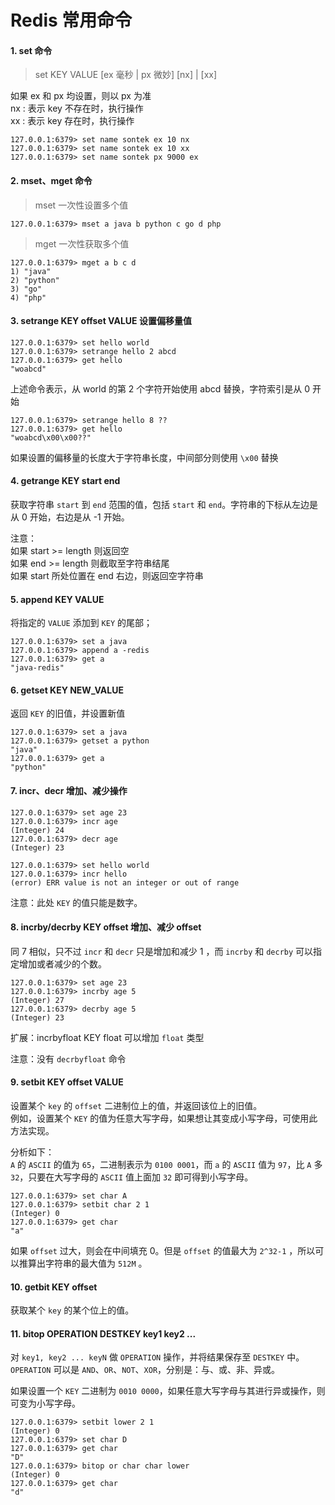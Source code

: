 # Redis 常用命令

#### 1. set 命令

> set KEY VALUE [ex 毫秒 | px 微妙] [nx] | [xx]

如果 ex 和 px 均设置，则以 px 为准  
nx : 表示 key 不存在时，执行操作  
xx : 表示 key 存在时，执行操作  

```shell
127.0.0.1:6379> set name sontek ex 10 nx
127.0.0.1:6379> set name sontek ex 10 xx
127.0.0.1:6379> set name sontek px 9000 ex
```

#### 2. mset、mget 命令

> mset 一次性设置多个值

```
127.0.0.1:6379> mset a java b python c go d php
```
> mget 一次性获取多个值

```
127.0.0.1:6379> mget a b c d 
1) "java"
2) "python"
3) "go"
4) "php"
```

#### 3. setrange KEY offset VALUE 设置偏移量值

```shell
127.0.0.1:6379> set hello world
127.0.0.1:6379> setrange hello 2 abcd
127.0.0.1:6379> get hello
"woabcd"
```

上述命令表示，从 world 的第 2 个字符开始使用 abcd 替换，字符索引是从 0 开始


```shell
127.0.0.1:6379> setrange hello 8 ??
127.0.0.1:6379> get hello
"woabcd\x00\x00??"
```

如果设置的偏移量的长度大于字符串长度，中间部分则使用 `\x00` 替换

#### 4. getrange KEY start end

获取字符串 `start` 到 `end` 范围的值，包括 `start` 和 `end`。字符串的下标从左边是从 0 开始，右边是从 -1 开始。

注意：  
如果 start >= length 则返回空  
如果 end >= length  则截取至字符串结尾  
如果 start 所处位置在 end 右边，则返回空字符串  

#### 5. append KEY VALUE

将指定的 `VALUE`  添加到 `KEY` 的尾部；

```shell
127.0.0.1:6379> set a java
127.0.0.1:6379> append a -redis
127.0.0.1:6379> get a
"java-redis"
```

#### 6. getset KEY NEW_VALUE

返回 `KEY` 的旧值，并设置新值 

```shell
127.0.0.1:6379> set a java
127.0.0.1:6379> getset a python
"java"
127.0.0.1:6379> get a 
"python"
```

#### 7. incr、decr 增加、减少操作

```shell
127.0.0.1:6379> set age 23
127.0.0.1:6379> incr age
(Integer) 24
127.0.0.1:6379> decr age
(Integer) 23

127.0.0.1:6379> set hello world
127.0.0.1:6379> incr hello
(error) ERR value is not an integer or out of range
```

注意：此处 `KEY` 的值只能是数字。

#### 8. incrby/decrby KEY offset 增加、减少 offset 

同 7 相似，只不过 `incr` 和 `decr` 只是增加和减少 1 ，而 `incrby` 和 `decrby` 可以指定增加或者减少的个数。

```shell
127.0.0.1:6379> set age 23
127.0.0.1:6379> incrby age 5
(Integer) 27
127.0.0.1:6379> decrby age 5
(Integer) 23
```

扩展：incrbyfloat KEY float 可以增加 `float` 类型

注意：没有 `decrbyfloat` 命令


#### 9. setbit KEY offset VALUE

设置某个 `key` 的 `offset` 二进制位上的值，并返回该位上的旧值。  
例如，设置某个 `KEY` 的值为任意大写字母，如果想让其变成小写字母，可使用此方法实现。

分析如下：  
`A` 的 `ASCII` 的值为 `65`，二进制表示为 `0100 0001`，而 `a` 的 `ASCII` 值为 `97`，比 `A` 多 `32`，只要在大写字母的 `ASCII` 值上面加 `32` 即可得到小写字母。

```shell
127.0.0.1:6379> set char A
127.0.0.1:6379> setbit char 2 1
(Integer) 0
127.0.0.1:6379> get char
"a"
```

如果 `offset` 过大，则会在中间填充 0。但是 `offset` 的值最大为 `2^32-1` ，所以可以推算出字符串的最大值为 `512M` 。

#### 10. getbit KEY offset 

获取某个 `key` 的某个位上的值。


#### 11. bitop OPERATION DESTKEY key1 key2 ...

对 `key1, key2 ... keyN` 做 `OPERATION` 操作，并将结果保存至 `DESTKEY` 中。`OPERATION` 可以是 `AND`、`OR`、`NOT`、`XOR`，分别是：与、或、非、异或。

如果设置一个 `KEY` 二进制为 `0010 0000`，如果任意大写字母与其进行异或操作，则可变为小写字母。

```shell
127.0.0.1:6379> setbit lower 2 1
(Integer) 0
127.0.0.1:6379> set char D
127.0.0.1:6379> get char 
"D"
127.0.0.1:6379> bitop or char char lower
(Integer) 0
127.0.0.1:6379> get char 
"d"
```


